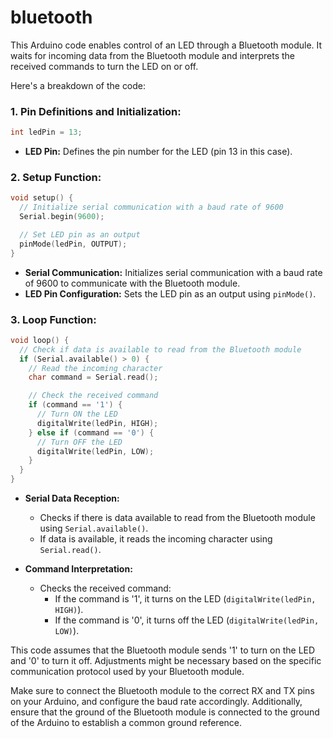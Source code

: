 # bluetooth
This Arduino code enables control of an LED through a Bluetooth module. It waits for incoming data from the Bluetooth module and interprets the received commands to turn the LED on or off.

Here's a breakdown of the code:

### 1. Pin Definitions and Initialization:

```cpp
int ledPin = 13;
```

- **LED Pin:** Defines the pin number for the LED (pin 13 in this case).

### 2. Setup Function:

```cpp
void setup() {
  // Initialize serial communication with a baud rate of 9600
  Serial.begin(9600);

  // Set LED pin as an output
  pinMode(ledPin, OUTPUT);
}
```

- **Serial Communication:** Initializes serial communication with a baud rate of 9600 to communicate with the Bluetooth module.
- **LED Pin Configuration:** Sets the LED pin as an output using `pinMode()`.

### 3. Loop Function:

```cpp
void loop() {
  // Check if data is available to read from the Bluetooth module
  if (Serial.available() > 0) {
    // Read the incoming character
    char command = Serial.read();

    // Check the received command
    if (command == '1') {
      // Turn ON the LED
      digitalWrite(ledPin, HIGH);
    } else if (command == '0') {
      // Turn OFF the LED
      digitalWrite(ledPin, LOW);
    }
  }
}
```

- **Serial Data Reception:**
  - Checks if there is data available to read from the Bluetooth module using `Serial.available()`.
  - If data is available, it reads the incoming character using `Serial.read()`.

- **Command Interpretation:**
  - Checks the received command:
    - If the command is '1', it turns on the LED (`digitalWrite(ledPin, HIGH)`).
    - If the command is '0', it turns off the LED (`digitalWrite(ledPin, LOW)`).

This code assumes that the Bluetooth module sends '1' to turn on the LED and '0' to turn it off. Adjustments might be necessary based on the specific communication protocol used by your Bluetooth module.

Make sure to connect the Bluetooth module to the correct RX and TX pins on your Arduino, and configure the baud rate accordingly. Additionally, ensure that the ground of the Bluetooth module is connected to the ground of the Arduino to establish a common ground reference.
